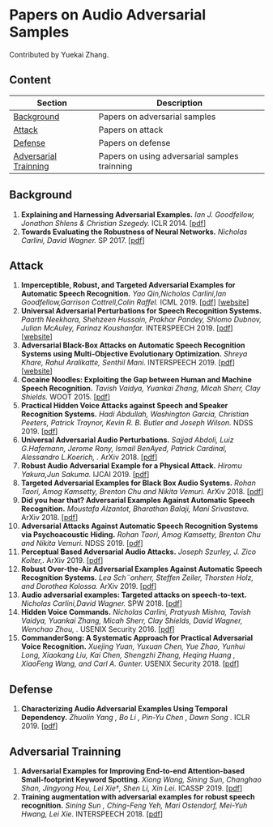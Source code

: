 # Papers on Audio Adversarial Samples

Contributed by Yuekai Zhang.


## Content

| Section | Description |
|-|-|
| [Background](#background) | Papers on adversarial samples |
| [Attack](#attack) | Papers on attack |
| [Defense](#defense) | Papers on defense |
| [Adversarial Trainning](#adversarial-trainning) |  Papers on using adversarial samples trainning|



## Background
1. **Explaining and Harnessing Adversarial Examples.**
*Ian J. Goodfellow, Jonathon Shlens & Christian Szegedy.* ICLR 2014. [[pdf](http://arxiv.org/abs/1412.657)] 
1. **Towards Evaluating the Robustness of Neural Networks.**
*Nicholas Carlini, David Wagner.* SP 2017. [[pdf](http://arxiv.org/abs/1608.04644)]
## Attack
1. **Imperceptible, Robust, and Targeted Adversarial Examples for Automatic Speech Recognition.**
*Yao Qin,Nicholas Carlini,Ian Goodfellow,Garrison Cottrell,Colin Raffel.* ICML 2019. [[pdf](http://arxiv.org/abs/1903.10346)] [[website](http://cseweb.ucsd.edu/~yaq007/imperceptible-robust-adv.html)] 
1. **Universal Adversarial Perturbations for Speech Recognition Systems.**
*Paarth Neekhara, Shehzeen Hussain, Prakhar Pandey, Shlomo Dubnov, Julian McAuley, Farinaz Koushanfar.* INTERSPEECH 2019. [[pdf](http://arxiv.org/abs/1905.03828)] [[website](http://universal-audio-perturbation.herokuapp.com/index.html)]
1. **Adversarial Black-Box Attacks on Automatic Speech Recognition Systems using Multi-Objective Evolutionary Optimization.**
*Shreya Khare, Rahul Aralikatte, Senthil Mani.* INTERSPEECH 2019. [[pdf](http://arxiv.org/abs/1811.01312)] [[website](https://shreyakhare.github.io/audio-adversarial/)]
1. **Cocaine Noodles: Exploiting the Gap between Human and Machine Speech Recognition.**
*Tavish Vaidya, 
Yuankai Zhang, 
Micah Sherr, 
Clay Shields.* WOOT 2015. [[pdf](https://www.usenix.org/system/files/conference/woot15/woot15-paper-vaidya.pdf)]
1. **Practical Hidden Voice Attacks against Speech and Speaker Recognition Systems.**
*Hadi Abdullah, Washington Garcia, Christian Peeters, Patrick Traynor, Kevin R. B. Butler and Joseph Wilson.* NDSS 2019. [[pdf](https://www.ndss-symposium.org/wp-content/uploads/2019/02/ndss2019_08-1_Abdullah_paper.pdf)]
1. **Universal Adversarial Audio Perturbations.**
*Sajjad Abdoli, 
Luiz G.Hafemann, 
Jerome Rony, 
Ismail BenAyed,
Patrick Cardinal,
Alessandro L.Koerich, .* ArXiv 2018. [[pdf](http://arxiv.org/abs/1908.03173)]
1. **Robust Audio Adversarial Example for a Physical Attack.**
*Hiromu Yakura,Jun Sakuma.* IJCAI 2019. [[pdf](https://www.ijcai.org/proceedings/2019/741)]
1. **Targeted Adversarial Examples for Black Box Audio Systems.**
*Rohan Taori, Amog Kamsetty, Brenton Chu and Nikita Vemuri.* ArXiv 2018. [[pdf](http://arxiv.org/abs/1805.07820)]
1. **Did you hear that? Adversarial Examples Against Automatic Speech Recognition.**
*Moustafa Alzantot, Bharathan Balaji, Mani Srivastava.* ArXiv 2018. [[pdf](http://arxiv.org/abs/1801.00554)]
1. **Adversarial Attacks Against Automatic Speech Recognition Systems via Psychoacoustic Hiding.**
*Rohan Taori, Amog Kamsetty, Brenton Chu and Nikita Vemuri.* NDSS 2019. [[pdf](https://www.ndss-symposium.org/wp-content/uploads/2019/02/ndss2019_08-2_Schonherr_paper.pdf)]
1. **Perceptual Based Adversarial Audio Attacks.**
*Joseph Szurley,
 J. Zico Kolter,.* ArXiv 2019. [[pdf](http://arxiv.org/abs/1906.06355)]
1. **Robust Over-the-Air Adversarial Examples Against Automatic Speech Recognition Systems.**
*Lea Sch¨onherr, Steffen Zeiler, Thorsten Holz, and Dorothea Kolossa.* ArXiv 2019. [[pdf](http://arxiv.org/abs/1906.06355)]
1. **Audio adversarial examples: Targeted attacks on speech-to-text.**
*Nicholas Carlini,David Wagner.* SPW 2018. [[pdf](https://arxiv.org/abs/1801.01944)]
1. **Hidden Voice Commands.**
*Nicholas Carlini, 
Pratyush Mishra, 
Tavish Vaidya, 
Yuankai Zhang, 
Micah Sherr, 
Clay Shields, 
David Wagner,
Wenchao Zhou, .* USENIX Security 2016. [[pdf](https://www.usenix.org/conference/usenixsecurity16/technical-sessions/presentation/carlini%0Apapers3://publication/uuid/FD9E993B-F97E-48F1-BEBA-5093324FBBF9)]
1. **CommanderSong: A Systematic Approach for Practical Adversarial Voice Recognition.**
*Xuejing Yuan, Yuxuan Chen, Yue Zhao, Yunhui Long, Xiaokang Liu, Kai Chen, Shengzhi Zhang, Heqing Huang , XiaoFeng Wang, and Carl A. Gunter.* USENIX Security 2018. [[pdf](http://arxiv.org/abs/1801.08535)]






## Defense
1. **Characterizing Audio Adversarial Examples Using Temporal Dependency.**
*Zhuolin Yang ,
Bo Li ,
Pin-Yu Chen ,
Dawn Song .* ICLR 2019. [[pdf](http://arxiv.org/abs/1809.10875)] 

## Adversarial Trainning
1. **Adversarial Examples for Improving End-to-end Attention-based Small-footprint Keyword Spotting.**
*Xiong Wang, Sining Sun, Changhao Shan, Jingyong Hou, Lei Xie†, Shen Li, Xin Lei.* ICASSP 2019. [[pdf](https://ieeexplore.ieee.org/document/8683479)]
2. **Training augmentation with adversarial examples for robust speech recognition.**
*Sining Sun , Ching-Feng Yeh, Mari Ostendorf, Mei-Yuh Hwang, Lei Xie.* INTERSPEECH 2018. [[pdf](https://arxiv.org/abs/1806.02782)]
